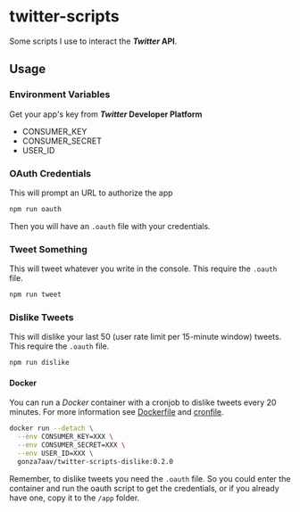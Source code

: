 # twitter-scripts

Some scripts I use to interact the **_Twitter_ API**.

## Usage

### Environment Variables

Get your app's key from **_Twitter_ Developer Platform**

- CONSUMER_KEY
- CONSUMER_SECRET
- USER_ID

### OAuth Credentials

This will prompt an URL to authorize the app

```bash
npm run oauth
```

Then you will have an `.oauth` file with your credentials.

### Tweet Something

This will tweet whatever you write in the console. This require the `.oauth` file.

```bash
npm run tweet
```

### Dislike Tweets

This will dislike your last 50 (user rate limit per 15-minute window) tweets. This require the `.oauth` file.

```bash
npm run dislike
```

#### Docker

You can run a _Docker_ container with a cronjob to dislike tweets every 20 minutes. For more information see [Dockerfile](Dockerfile) and [cronfile](src/cronfile).

```bash
docker run --detach \
  --env CONSUMER_KEY=XXX \
  --env CONSUMER_SECRET=XXX \
  --env USER_ID=XXX \
  gonza7aav/twitter-scripts-dislike:0.2.0
```

Remember, to dislike tweets you need the `.oauth` file. So you could enter the container and run the oauth script to get the credentials, or if you already have one, copy it to the `/app` folder.
